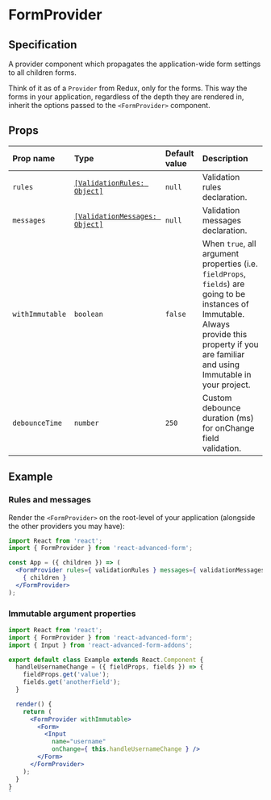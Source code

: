# FormProvider

## Specification

A provider component which propagates the application-wide form settings to all children forms.

Think of it as of a `Provider` from Redux, only for the forms. This way the forms in your application, regardless of the depth they are rendered in, inherit the options passed to the `<FormProvider>` component.

## Props

| Prop name | Type | Default value | Description |
| :--- | :--- | :--- | :--- |
| `rules` | [`[ValidationRules: Object]`](../validation/rules.md) | `null` | Validation rules declaration. |
| `messages` | [`[ValidationMessages: Object]`](../validation/messages.md) | `null` | Validation messages declaration. |
| `withImmutable` | `boolean` | `false` | When `true`, all argument properties \(i.e. `fieldProps`, `fields`\) are going to be instances of Immutable. Always provide this property if you are familiar and using Immutable in your project. |
| `debounceTime` | `number` | `250` | Custom debounce duration \(ms\) for onChange field validation. |

## Example

### Rules and messages

Render the `<FormProvider>` on the root-level of your application \(alongside the other providers you may have\):

```jsx
import React from 'react';
import { FormProvider } from 'react-advanced-form';

const App = ({ children }) => (
  <FormProvider rules={ validationRules } messages={ validationMessages }>
    { children }
  </FormProvider>
);
```

### Immutable argument properties

```jsx
import React from 'react';
import { FormProvider } from 'react-advanced-form';
import { Input } from 'react-advanced-form-addons';

export default class Example extends React.Component {
  handleUsernameChange = ({ fieldProps, fields }) => {
    fieldProps.get('value');
    fields.get('anotherField');
  }

  render() {
    return (
      <FormProvider withImmutable>
        <Form>
          <Input
            name="username"
            onChange={ this.handleUsernameChange } />
        </Form>
      </FormProvider>
    );
  }
}
`
```

